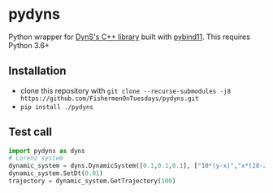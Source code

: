 pydyns
==============

Python wrapper for [DynS's C++ library](https://github.com/FishermenOnTuesdays/DynamicSystem) built with [pybind11](https://github.com/pybind/pybind11).
This requires Python 3.6+

Installation
------------

 - clone this repository with `git clone --recurse-submodules -j8 https://github.com/FishermenOnTuesdays/pydyns.git`
 - `pip install ./pydyns`

Test call
---------

```python
import pydyns as dyns
# Lorenz system
dynamic_system = dyns.DynamicSystem([0.1,0.1,0.1], ["10*(y-x)","x*(28-z)-y","x*y-2.66*z"], 'x,y,z')
dynamic_system.SetDt(0.01)
trajectory = dynamic_system.GetTrajectory(100)
```
